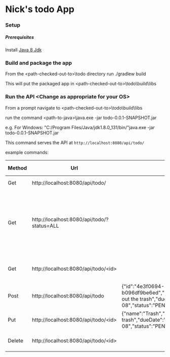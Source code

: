 # Nick's todo App

### Setup

##### Prerequisites

Install [Java 8 Jdk](http://www.oracle.com/technetwork/java/javase/downloads/jdk8-downloads-2133151.html)

### Build and package the app 
From the \<path-checked-out-to>\todo directory run ./gradlew build

This will put the packaged app in \<path-checked-out-to>\todo\build\libs

### Run the API \<Change as appropriate for your OS>

From a prompt navigate to \<path-checked-out-to>\todo\build\libs

run the command 
\<path-to-java>\java.exe -jar todo-0.0.1-SNAPSHOT.jar

e.g. For Windows:  "C:/Program Files/Java/jdk1.8.0_131/bin/"java.exe  -jar todo-0.0.1-SNAPSHOT.jar

This command serves the API at `http://localhost:8080/api/todo/`


example commands:


| Method |  Url                                       | Body                                                                                                                                    | What it does                                                             |
|--------|--------------------------------------------|-----------------------------------------------------------------------------------------------------------------------------------------|--------------------------------------------------------------------------|                                 
| Get    | http://localhost:8080/api/todo/            |                                                                                                                                         | return all todos                                                         |
| Get    | http://localhost:8080/api/todo/?status=ALL |                                                                                                                                         | return all todos with given status. Valid status are ALL, PENDING or DONE|
| Get    | http://localhost:8080/api/todo/\<id>      |                                                                                                                                         | return the todo identified by \<id>                                      |
| Post   | http://localhost:8080/api/todo             |{"id":"4e3f0694-48d1-48f7-b997-b096df9be6ed","name":"Trash","description":"take out the trash","dueDate":"2018-07-08","status":"PENDING"}| create a todo                                                            |
| Put    | http://localhost:8080/api/todo/\<id>      |{"name":"Trash","description":"Kids take out the trash","dueDate":"2018-07-08","status":"PENDING"}                                       | update todo with \<id>                                                  |
| Delete | http://localhost:8080/api/todo/\<id>      |                                                                                                                                         | delete todo with \<id\>                                                  |
